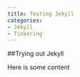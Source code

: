 ```yaml
---
title: Testing Jekyll
categories:
- Jekyll
- Tinkering
---
```


##Trying out Jekyll

Here is some content